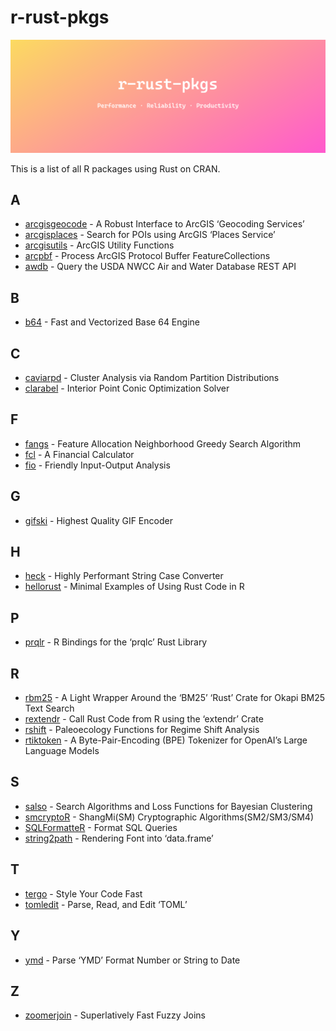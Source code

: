 
<!-- README.md is generated from README.Rmd. Please edit that file -->

# r-rust-pkgs

<a href="https://github.com/nanxstats/r-rust-pkgs">
<img src="images/banner.png" alt="r-rust-pkgs"> </a>

This is a list of all R packages using Rust on CRAN.

## A

- [arcgisgeocode](https://cran.r-project.org/package=arcgisgeocode) - A
  Robust Interface to ArcGIS ‘Geocoding Services’
- [arcgisplaces](https://cran.r-project.org/package=arcgisplaces) -
  Search for POIs using ArcGIS ‘Places Service’
- [arcgisutils](https://cran.r-project.org/package=arcgisutils) - ArcGIS
  Utility Functions
- [arcpbf](https://cran.r-project.org/package=arcpbf) - Process ArcGIS
  Protocol Buffer FeatureCollections
- [awdb](https://cran.r-project.org/package=awdb) - Query the USDA NWCC
  Air and Water Database REST API

## B

- [b64](https://cran.r-project.org/package=b64) - Fast and Vectorized
  Base 64 Engine

## C

- [caviarpd](https://cran.r-project.org/package=caviarpd) - Cluster
  Analysis via Random Partition Distributions
- [clarabel](https://cran.r-project.org/package=clarabel) - Interior
  Point Conic Optimization Solver

## F

- [fangs](https://cran.r-project.org/package=fangs) - Feature Allocation
  Neighborhood Greedy Search Algorithm
- [fcl](https://cran.r-project.org/package=fcl) - A Financial Calculator
- [fio](https://cran.r-project.org/package=fio) - Friendly Input-Output
  Analysis

## G

- [gifski](https://cran.r-project.org/package=gifski) - Highest Quality
  GIF Encoder

## H

- [heck](https://cran.r-project.org/package=heck) - Highly Performant
  String Case Converter
- [hellorust](https://cran.r-project.org/package=hellorust) - Minimal
  Examples of Using Rust Code in R

## P

- [prqlr](https://cran.r-project.org/package=prqlr) - R Bindings for the
  ‘prqlc’ Rust Library

## R

- [rbm25](https://cran.r-project.org/package=rbm25) - A Light Wrapper
  Around the ‘BM25’ ‘Rust’ Crate for Okapi BM25 Text Search
- [rextendr](https://cran.r-project.org/package=rextendr) - Call Rust
  Code from R using the ‘extendr’ Crate
- [rshift](https://cran.r-project.org/package=rshift) - Paleoecology
  Functions for Regime Shift Analysis
- [rtiktoken](https://cran.r-project.org/package=rtiktoken) - A
  Byte-Pair-Encoding (BPE) Tokenizer for OpenAI’s Large Language Models

## S

- [salso](https://cran.r-project.org/package=salso) - Search Algorithms
  and Loss Functions for Bayesian Clustering
- [smcryptoR](https://cran.r-project.org/package=smcryptoR) -
  ShangMi(SM) Cryptographic Algorithms(SM2/SM3/SM4)
- [SQLFormatteR](https://cran.r-project.org/package=SQLFormatteR) -
  Format SQL Queries
- [string2path](https://cran.r-project.org/package=string2path) -
  Rendering Font into ‘data.frame’

## T

- [tergo](https://cran.r-project.org/package=tergo) - Style Your Code
  Fast
- [tomledit](https://cran.r-project.org/package=tomledit) - Parse, Read,
  and Edit ‘TOML’

## Y

- [ymd](https://cran.r-project.org/package=ymd) - Parse ‘YMD’ Format
  Number or String to Date

## Z

- [zoomerjoin](https://cran.r-project.org/package=zoomerjoin) -
  Superlatively Fast Fuzzy Joins
